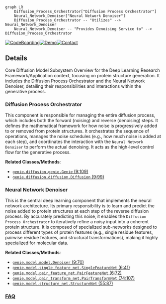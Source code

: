 ```mermaid
graph LR
    Diffusion_Process_Orchestrator["Diffusion Process Orchestrator"]
    Neural_Network_Denoiser["Neural Network Denoiser"]
    Diffusion_Process_Orchestrator -- "Utilizes" --> Neural_Network_Denoiser
    Neural_Network_Denoiser -- "Provides Denoising Service to" --> Diffusion_Process_Orchestrator
```

[![CodeBoarding](https://img.shields.io/badge/Generated%20by-CodeBoarding-9cf?style=flat-square)](https://github.com/CodeBoarding/CodeBoarding)[![Demo](https://img.shields.io/badge/Try%20our-Demo-blue?style=flat-square)](https://www.codeboarding.org/demo)[![Contact](https://img.shields.io/badge/Contact%20us%20-%20contact@codeboarding.org-lightgrey?style=flat-square)](mailto:contact@codeboarding.org)

## Details

Core Diffusion Model Subsystem Overview for the Deep Learning Research Framework/Application context, focusing on protein structure generation. It includes the Diffusion Process Orchestrator and the Neural Network Denoiser, detailing their responsibilities and interactions within the generative process.

### Diffusion Process Orchestrator
This component is responsible for managing the entire diffusion process, which includes both the forward (noising) and reverse (denoising) steps. It defines the mathematical framework for how noise is progressively added to or removed from protein structures. It orchestrates the sequence of operations, manages the noise schedules (e.g., how much noise is added at each step), and coordinates the interaction with the `Neural Network Denoiser` to perform the actual denoising. It acts as the high-level control flow for the generative process.


**Related Classes/Methods**:

- <a href="https://github.com/aqlaboratory/genie/blob/main/genie/diffusion/genie.py#L9-L109" target="_blank" rel="noopener noreferrer">`genie.diffusion.genie.Genie` (9:109)</a>
- <a href="https://github.com/aqlaboratory/genie/blob/main/genie/diffusion/diffusion.py#L9-L99" target="_blank" rel="noopener noreferrer">`genie.diffusion.diffusion.Diffusion` (9:99)</a>


### Neural Network Denoiser
This is the central deep learning component that implements the neural network architecture. Its primary responsibility is to learn and predict the noise added to protein structures at each step of the reverse diffusion process. By accurately predicting this noise, it enables the `Diffusion Process Orchestrator` to iteratively refine a noisy input into a coherent protein structure. It is composed of specialized sub-networks designed to process different types of protein features (e.g., single residue features, pairwise residue features, and structural transformations), making it highly specialized for molecular data.


**Related Classes/Methods**:

- <a href="https://github.com/aqlaboratory/genie/blob/main/genie/model/model.py#L9-L70" target="_blank" rel="noopener noreferrer">`genie.model.model.Denoiser` (9:70)</a>
- <a href="https://github.com/aqlaboratory/genie/blob/main/genie/model/single_feature_net.py#L6-L41" target="_blank" rel="noopener noreferrer">`genie.model.single_feature_net.SingleFeatureNet` (6:41)</a>
- <a href="https://github.com/aqlaboratory/genie/blob/main/genie/model/pair_feature_net.py#L6-L72" target="_blank" rel="noopener noreferrer">`genie.model.pair_feature_net.PairFeatureNet` (6:72)</a>
- <a href="https://github.com/aqlaboratory/genie/blob/main/genie/model/pair_transform_net.py#L74-L107" target="_blank" rel="noopener noreferrer">`genie.model.pair_transform_net.PairTransformNet` (74:107)</a>
- <a href="https://github.com/aqlaboratory/genie/blob/main/genie/model/structure_net.py#L55-L87" target="_blank" rel="noopener noreferrer">`genie.model.structure_net.StructureNet` (55:87)</a>




### [FAQ](https://github.com/CodeBoarding/GeneratedOnBoardings/tree/main?tab=readme-ov-file#faq)